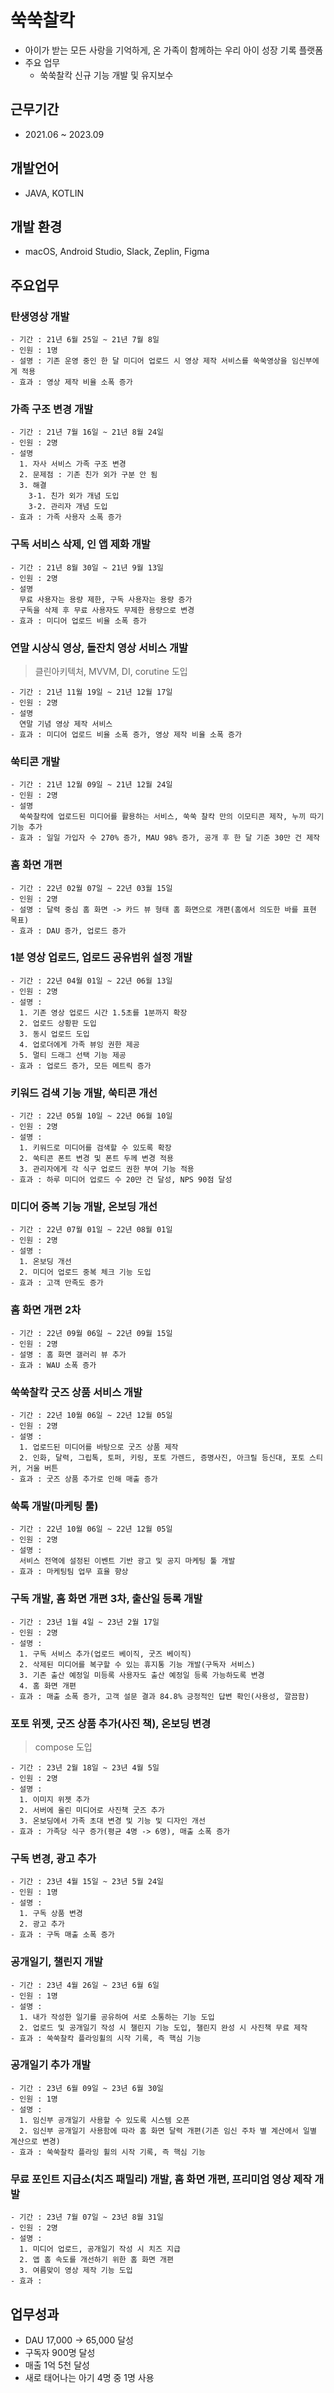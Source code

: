 # 쑥쑥찰칵
- 아이가 받는 모든 사랑을 기억하게, 온 가족이 함께하는 우리 아이 성장 기록 플랫폼
- 주요 업무
  - 쑥쑥찰칵 신규 기능 개발 및 유지보수

## 근무기간
- 2021.06 ~ 2023.09

## 개발언어
- JAVA, KOTLIN

## 개발 환경
- macOS, Android Studio, Slack, Zeplin, Figma

## 주요업무
  ### 탄생영상 개발
    - 기간 : 21년 6월 25일 ~ 21년 7월 8일
    - 인원 : 1명
    - 설명 : 기존 운영 중인 한 달 미디어 업로드 시 영상 제작 서비스를 쑥쑥영상을 임신부에게 적용
    - 효과 : 영상 제작 비율 소폭 증가

  ### 가족 구조 변경 개발
    - 기간 : 21년 7월 16일 ~ 21년 8월 24일
    - 인원 : 2명 
    - 설명 
      1. 자사 서비스 가족 구조 변경
      2. 문제점 : 기존 친가 외가 구분 안 됨
      3. 해결
        3-1. 친가 외가 개념 도입
        3-2. 관리자 개념 도입
    - 효과 : 가족 사용자 소폭 증가
    
  ### 구독 서비스 삭제, 인 앱 제화 개발
    - 기간 : 21년 8월 30일 ~ 21년 9월 13일
    - 인원 : 2명 
    - 설명 
      무료 사용자는 용량 제한, 구독 사용자는 용량 증가
      구독을 삭제 후 무료 사용자도 무제한 용량으로 변경
    - 효과 : 미디어 업로드 비율 소폭 증가

  ### 연말 시상식 영상, 돌잔치 영상 서비스 개발
  > 클린아키텍처, MVVM, DI, corutine 도입

    - 기간 : 21년 11월 19일 ~ 21년 12월 17일
    - 인원 : 2명 
    - 설명 
      연말 기념 영상 제작 서비스
    - 효과 : 미디어 업로드 비율 소폭 증가, 영상 제작 비율 소폭 증가

  ### 쑥티콘 개발
    - 기간 : 21년 12월 09일 ~ 21년 12월 24일
    - 인원 : 2명
    - 설명
      쑥쑥찰칵에 업로드된 미디어를 활용하는 서비스, 쑥쑥 찰칵 만의 이모티콘 제작, 누끼 따기 기능 추가
    - 효과 : 일일 가입자 수 270% 증가, MAU 98% 증가, 공개 후 한 달 기준 30만 건 제작
    
  ### 홈 화면 개편
    - 기간 : 22년 02월 07일 ~ 22년 03월 15일
    - 인원 : 2명 
    - 설명 : 달력 중심 홈 화면 -> 카드 뷰 형태 홈 화면으로 개편(홈에서 의도한 바를 표현 목표)
    - 효과 : DAU 증가, 업로드 증가

  ### 1분 영상 업로드, 업로드 공유범위 설정 개발
    - 기간 : 22년 04월 01일 ~ 22년 06월 13일
    - 인원 : 2명 
    - 설명 : 
      1. 기존 영상 업로드 시간 1.5초를 1분까지 확장
      2. 업로드 상황판 도입
      3. 동시 업로드 도입
      4. 업로더에게 가족 뷰잉 권한 제공
      5. 멀티 드래그 선택 기능 제공
    - 효과 : 업로드 증가, 모든 메트릭 증가
    
  ### 키워드 검색 기능 개발, 쑥티콘 개선
    - 기간 : 22년 05월 10일 ~ 22년 06월 10일
    - 인원 : 2명 
    - 설명 : 
      1. 키워드로 미디어를 검색할 수 있도록 확장
      2. 쑥티콘 폰트 변경 및 폰트 두께 변경 적용
      3. 관리자에게 각 식구 업로드 권한 부여 기능 적용
    - 효과 : 하루 미디어 업로드 수 20만 건 달성, NPS 90점 달성
    
  ### 미디어 중복 기능 개발, 온보딩 개선
    - 기간 : 22년 07월 01일 ~ 22년 08월 01일
    - 인원 : 2명 
    - 설명 : 
      1. 온보딩 개선
      2. 미디어 업로드 중복 체크 기능 도입
    - 효과 : 고객 만족도 증가

  ### 홈 화면 개편 2차
    - 기간 : 22년 09월 06일 ~ 22년 09월 15일
    - 인원 : 2명 
    - 설명 : 홈 화면 갤러리 뷰 추가
    - 효과 : WAU 소폭 증가

  ### 쑥쑥찰칵 굿즈 상품 서비스 개발
    - 기간 : 22년 10월 06일 ~ 22년 12월 05일
    - 인원 : 2명 
    - 설명 : 
      1. 업로드된 미디어를 바탕으로 굿즈 상품 제작
      2. 인화, 달력, 그립톡, 토퍼, 키링, 포토 가렌드, 증명사진, 아크릴 등신대, 포토 스티커, 거울 버튼
    - 효과 : 굿즈 상품 추가로 인해 매출 증가

  ### 쑥톡 개발(마케팅 툴)
    - 기간 : 22년 10월 06일 ~ 22년 12월 05일
    - 인원 : 2명 
    - 설명 : 
      서비스 전역에 설정된 이벤트 기반 광고 및 공지 마케팅 툴 개발
    - 효과 : 마케팅팀 업무 효율 향상

  ### 구독 개발, 홈 화면 개편 3차, 출산일 등록 개발
    - 기간 : 23년 1월 4일 ~ 23년 2월 17일
    - 인원 : 2명 
    - 설명 : 
      1. 구독 서비스 추가(업로드 베이직, 굿즈 베이직)
      2. 삭제된 미디어를 복구할 수 있는 휴지통 기능 개발(구독자 서비스)
      3. 기존 출산 예정일 미등록 사용자도 출산 예정일 등록 가능하도록 변경
      4. 홈 화면 개편
    - 효과 : 매출 소폭 증가, 고객 설문 결과 84.8% 긍정적인 답변 확인(사용성, 깔끔함)

  ### 포토 위젯, 굿즈 상품 추가(사진 책), 온보딩 변경
   > compose 도입

    - 기간 : 23년 2월 18일 ~ 23년 4월 5일
    - 인원 : 2명 
    - 설명 : 
      1. 이미지 위젯 추가
      2. 서버에 올린 미디어로 사진책 굿즈 추가
      3. 온보딩에서 가족 초대 변경 및 기능 및 디자인 개선
    - 효과 : 가족당 식구 증가(평균 4명 -> 6명), 매출 소폭 증가

  ### 구독 변경, 광고 추가
    - 기간 : 23년 4월 15일 ~ 23년 5월 24일
    - 인원 : 1명 
    - 설명 : 
      1. 구독 상품 변경
      2. 광고 추가
    - 효과 : 구독 매출 소폭 증가

  ### 공개일기, 챌린지 개발
    - 기간 : 23년 4월 26일 ~ 23년 6월 6일
    - 인원 : 1명 
    - 설명 : 
      1. 내가 작성한 일기를 공유하여 서로 소통하는 기능 도입
      2. 업로드 및 공개일기 작성 시 챌린지 기능 도입, 챌린지 완성 시 사진책 무료 제작
    - 효과 : 쑥쑥찰칵 플라잉휠의 시작 기록, 즉 핵심 기능    

  ### 공개일기 추가 개발
    - 기간 : 23년 6월 09일 ~ 23년 6월 30일
    - 인원 : 1명 
    - 설명 : 
      1. 임신부 공개일기 사용할 수 있도록 시스템 오픈
      2. 임신부 공개일기 사용함에 따라 홈 화면 달력 개편(기존 임신 주차 별 계산에서 일별 계산으로 변경)
    - 효과 : 쑥쑥찰칵 플라잉 휠의 시작 기록, 즉 핵심 기능    

  ### 무료 포인트 지급소(치즈 패밀리) 개발, 홈 화면 개편, 프리미엄 영상 제작 개발
    - 기간 : 23년 7월 07일 ~ 23년 8월 31일
    - 인원 : 2명 
    - 설명 : 
      1. 미디어 업로드, 공개일기 작성 시 치즈 지급 
      2. 앱 홈 속도를 개선하기 위한 홈 화면 개편
      3. 여름맞이 영상 제작 기능 도입
    - 효과 : 
    
## 업무성과
 - DAU 17,000 -> 65,000 달성
 - 구독자 900명 달성
 - 매출 1억 5천 달성
 - 새로 태어나는 아기 4명 중 1명 사용
